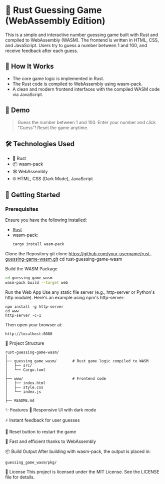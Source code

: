 # 🎯 Rust Guessing Game (WebAssembly Edition)

This is a simple and interactive number guessing game built with Rust and compiled to WebAssembly (WASM). The frontend is written in HTML, CSS, and JavaScript. Users try to guess a number between 1 and 100, and receive feedback after each guess.

## 🧠 How It Works

- The core game logic is implemented in Rust.
- The Rust code is compiled to WebAssembly using wasm-pack.
- A clean and modern frontend interfaces with the compiled WASM code via JavaScript.

## 📸 Demo

> Guess the number between 1 and 100. Enter your number and click "Guess"! Reset the game anytime.

<!-- Optionally add a screenshot -->
<!-- ![Screenshot](./screenshot.png) -->

## 🛠️ Technologies Used

- 🦀 Rust
- 📦 wasm-pack
- 🕸️ WebAssembly
- 🌐 HTML, CSS (Dark Mode), JavaScript

## 🚀 Getting Started

### Prerequisites

Ensure you have the following installed:

- [Rust](https://rustup.rs)
- wasm-pack:  
  ```bash
  cargo install wasm-pack
  
Clone the Repository
git clone https://github.com/your-username/rust-guessing-game-wasm.git
cd rust-guessing-game-wasm

Build the WASM Package
 ```bash
cd guessing_game_wasm
wasm-pack build --target web
```

Run the Web App
Use any static file server (e.g., http-server or Python's http module). Here's an example using npm's http-server:

```
npm install -g http-server
cd www
http-server -c-1
```
Then open your browser at:
```
http://localhost:8080
```
📁 Project Structure
```
rust-guessing-game-wasm/
│
├── guessing_game_wasm/       # Rust game logic compiled to WASM
│   ├── src/
│   └── Cargo.toml
│
├── www/                      # Frontend code
│   ├── index.html
│   ├── style.css
│   └── index.js
│
├── README.md
```

✨ Features
🎨 Responsive UI with dark mode

⚡ Instant feedback for user guesses

🔁 Reset button to restart the game

🚀 Fast and efficient thanks to WebAssembly

📦 Build Output
After building with wasm-pack, the output is placed in:
```
guessing_game_wasm/pkg/
```
📃 License
This project is licensed under the MIT License. See the LICENSE file for details.








